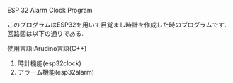 ESP 32 Alarm Clock Program

このプログラムはESP32を用いて目覚まし時計を作成した時のプログラムです.  
回路図は以下の通りである.  


使用言語:Arudino言語(C++)  

1. 時計機能(esp32clock)
2. アラーム機能(esp32alarm)

